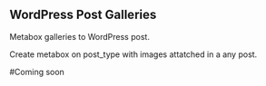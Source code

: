 ## WordPress Post Galleries

Metabox galleries to WordPress post.

Create metabox on post_type with images attatched in a any post.

#Coming soon
